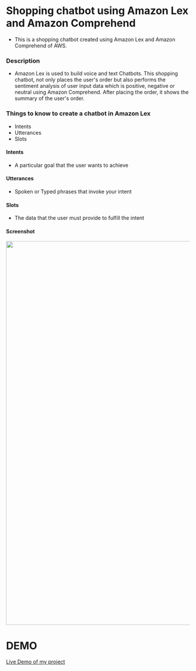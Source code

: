 # Shopping chatbot using Amazon Lex and Amazon Comprehend
+ This is a shopping chatbot created using Amazon Lex and Amazon Comprehend of AWS.

### Description 
+ Amazon Lex is used to build voice and text Chatbots. This shopping chatbot, not only places the user's order but also performs the sentiment analysis of user input data which is positive, negative or neutral using Amazon Comprehend. After placing the order, it shows the summary of the user's order.

### Things to know to create a chatbot in Amazon Lex
+ Intents
+ Utterances
+ Slots

#### Intents
+ A particular goal that the user wants to achieve
#### Utterances
+ Spoken or Typed phrases that invoke your intent
#### Slots
+ The data that the user must provide to fulfill the intent

#### Screenshot
<img src="https://nivethitha167.000webhostapp.com/awsimage_new.JPG" width="1050">

# DEMO
[Live Demo of my project](https://nivethitha167.000webhostapp.com/Amazon%20Lex%20-%20Google%20Chrome%202020-07-27%2021-23-41.mp4)

